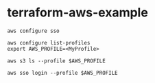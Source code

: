 # terraform-aws-example

```
aws configure sso
```

```
aws configure list-profiles
export AWS_PROFILE=<MyProfile>
```

```
aws s3 ls --profile $AWS_PROFILE
```

```
aws sso login --profile $AWS_PROFILE
```
